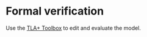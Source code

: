 # Formal verification

Use the [TLA+ Toolbox](https://lamport.azurewebsites.net/tla/toolbox.html) to edit and evaluate the model.
